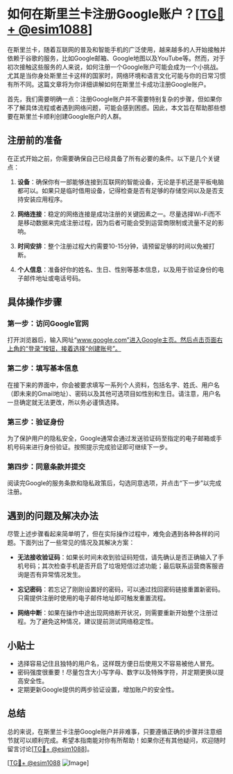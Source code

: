 # 如何在斯里兰卡注册Google账户？[[TG💪+ @esim1088](https://t.me/s/esim1088)]

在斯里兰卡，随着互联网的普及和智能手机的广泛使用，越来越多的人开始接触并依赖于谷歌的服务，比如Google邮箱、Google地图以及YouTube等。然而，对于初次接触这些服务的人来说，如何注册一个Google账户可能会成为一个小挑战。尤其是当你身处斯里兰卡这样的国家时，网络环境和语言文化可能与你的日常习惯有所不同。这篇文章将为你详细讲解如何在斯里兰卡成功注册Google账户。

首先，我们需要明确一点：注册Google账户并不需要特别复杂的步骤，但如果你不了解具体流程或者遇到网络问题，可能会感到困惑。因此，本文旨在帮助那些想要在斯里兰卡顺利创建Google账户的人群。

## 注册前的准备

在正式开始之前，你需要确保自己已经具备了所有必要的条件。以下是几个关键点：

1. **设备**：确保你有一部能够连接到互联网的智能设备，无论是手机还是平板电脑都可以。如果只是临时借用设备，记得检查是否有足够的存储空间以及是否支持安装应用程序。

2. **网络连接**：稳定的网络连接是成功注册的关键因素之一。尽量选择Wi-Fi而不是移动数据来完成注册过程，因为后者可能会受到运营商限制或流量不足的影响。

3. **时间安排**：整个注册过程大约需要10-15分钟，请预留足够的时间以免被打断。

4. **个人信息**：准备好你的姓名、生日、性别等基本信息，以及用于验证身份的电子邮件地址或电话号码。

## 具体操作步骤

### 第一步：访问Google官网

打开浏览器后，输入网址“www.google.com”进入Google主页。然后点击页面右上角的“登录”按钮，接着选择“创建账号”。

### 第二步：填写基本信息

在接下来的界面中，你会被要求填写一系列个人资料，包括名字、姓氏、用户名（即未来的Gmail地址）、密码以及其他可选项目如性别和生日。请注意，用户名一旦确定就无法更改，所以务必谨慎选择。

### 第三步：验证身份

为了保护用户的隐私安全，Google通常会通过发送验证码至指定的电子邮箱或手机号码来进行身份验证。按照提示完成验证即可继续下一步。

### 第四步：同意条款并提交

阅读完Google的服务条款和隐私政策后，勾选同意选项，并点击“下一步”以完成注册。

## 遇到的问题及解决办法

尽管上述步骤看起来简单明了，但在实际操作过程中，难免会遇到各种各样的问题。下面列出了一些常见的情况及其解决方案：

- **无法接收验证码**：如果长时间未收到验证码短信，请先确认是否正确输入了手机号码；其次检查手机是否开启了垃圾短信过滤功能；最后联系运营商客服咨询是否有异常情况发生。
  
- **忘记密码**：若忘记了刚刚设置好的密码，可以通过找回密码链接重置新密码。只需提供注册时使用的电子邮件地址即可触发重置流程。

- **网络中断**：如果在操作中途出现网络断开状况，则需要重新开始整个注册过程。为了避免这种情况，建议提前测试网络稳定性。

## 小贴士

- 选择容易记住且独特的用户名，这样既方便日后使用又不容易被他人冒充。
- 密码强度很重要！尽量包含大小写字母、数字以及特殊字符，并定期更换以提高安全性。
- 定期更新Google提供的两步验证设置，增加账户的安全性。

## 总结

总的来说，在斯里兰卡注册Google账户并非难事，只要遵循正确的步骤并注意细节就可以顺利完成。希望本指南能对你有所帮助！如果你还有其他疑问，欢迎随时留言讨论[[TG💪+ @esim1088](https://t.me/s/esim1088)]。

[[TG💪+ @esim1088](https://t.me/s/esim1088) ![Image](https://i.postimg.cc/4NQfJmqS/Snipaste-2025-05-13-00-14-12.png)]
